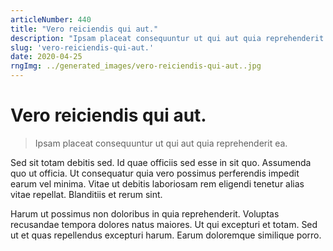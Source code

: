 ```yaml
---
articleNumber: 440
title: "Vero reiciendis qui aut."
description: "Ipsam placeat consequuntur ut qui aut quia reprehenderit ea."
slug: 'vero-reiciendis-qui-aut.'
date: 2020-04-25
rngImg: ../generated_images/vero-reiciendis-qui-aut..jpg
---
```


# Vero reiciendis qui aut.

> Ipsam placeat consequuntur ut qui aut quia reprehenderit ea.

Sed sit totam debitis sed. Id quae officiis sed esse in sit quo. Assumenda quo ut officia. Ut consequatur quia vero possimus perferendis impedit earum vel minima. Vitae ut debitis laboriosam rem eligendi tenetur alias vitae repellat. Blanditiis et rerum sint.
 Harum ut possimus non doloribus in quia reprehenderit. Voluptas recusandae tempora dolores natus maiores. Ut qui excepturi et totam. Sed ut et quas repellendus excepturi harum. Earum doloremque similique porro.
